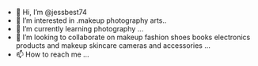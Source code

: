 - 👋 Hi, I’m @jessbest74
- 👀 I’m interested in .makeup photography arts..
- 🌱 I’m currently learning photography ...
- 💞️ I’m looking to collaborate on makeup fashion shoes books electronics products and makeup skincare cameras and accessories ...
- 📫 How to reach me ...

<!---
jessbest74/jessbest74 is a ✨ special ✨ repository because its `README.md` (this file) appears on your GitHub profile.
You can click the Preview link to take a look at your changes.
--->
